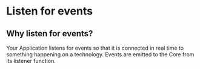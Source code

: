 # Listen for events

## Why listen for events?

Your Application listens for events so that it is connected in real time to something happening on a technology. Events are emitted to the Core from its listener function.   
  


